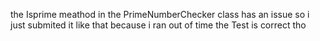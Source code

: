 the Isprime meathod in the PrimeNumberChecker  class has an issue so i just submited it like that because i ran out of time the Test is correct tho
